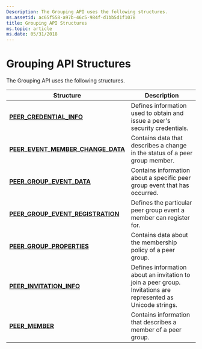 ```yaml
---
Description: The Grouping API uses the following structures.
ms.assetid: ac65f558-a97b-46c5-984f-d1bb5d1f1078
title: Grouping API Structures
ms.topic: article
ms.date: 05/31/2018
---
```


# Grouping API Structures

The Grouping API uses the following structures.



| Structure                                                                  | Description                                                                                                   |
|----------------------------------------------------------------------------|---------------------------------------------------------------------------------------------------------------|
| [**PEER\_CREDENTIAL\_INFO**](/windows/desktop/api/P2P/ns-p2p-peer_credential_info)                     | Defines information used to obtain and issue a peer's security credentials.                                   |
| [**PEER\_EVENT\_MEMBER\_CHANGE\_DATA**](/windows/desktop/api/P2P/ns-p2p-peer_event_member_change_data) | Contains data that describes a change in the status of a peer group member.                                   |
| [**PEER\_GROUP\_EVENT\_DATA**](/windows/desktop/api/P2P/ns-p2p-peer_group_event_data~r1)                  | Contains information about a specific peer group event that has occurred.                                     |
| [**PEER\_GROUP\_EVENT\_REGISTRATION**](/windows/desktop/api/P2P/ns-p2p-peer_group_event_registration)  | Defines the particular peer group event a member can register for.                                            |
| [**PEER\_GROUP\_PROPERTIES**](/windows/desktop/api/P2P/ns-p2p-peer_group_properties)                   | Contains data about the membership policy of a peer group.                                                    |
| [**PEER\_INVITATION\_INFO**](/windows/desktop/api/P2P/ns-p2p-peer_invitation_info)                     | Defines information about an invitation to join a peer group. Invitations are represented as Unicode strings. |
| [**PEER\_MEMBER**](/windows/desktop/api/P2P/ns-p2p-peer_member)                                        | Contains information that describes a member of a peer group.                                                 |



 

 

 



